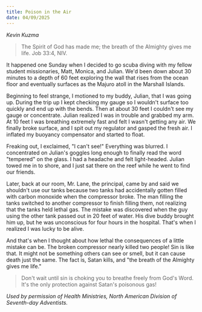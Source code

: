```yaml
---
title: Poison in the Air
date: 04/09/2025
---
```


_Kevin Kuzma_

> <p></p>
> The Spirit of God has made me; the breath of the Almighty gives me life. Job 33:4, NIV.

It happened one Sunday when I decided to go scuba diving with my fellow student missionaries, Matt, Monica, and Julian. We'd been down about 30 minutes to a depth of 60 feet exploring the wall that rises from the ocean floor and eventually surfaces as the Majuro atoll in the Marshall Islands.

Beginning to feel strange, I motioned to my buddy, Julian, that I was going up. During the trip up I kept checking my gauge so I wouldn't surface too quickly and end up with the bends. Then at about 30 feet I couldn't see my gauge or concentrate. Julian realized I was in trouble and grabbed my arm. At 10 feet I was breathing extremely fast and felt I wasn't getting any air. We finally broke surface, and I spit out my regulator and gasped the fresh air. I inflated my buoyancy compensator and started to float.

Freaking out, I exclaimed, "I can't see!" Everything was blurred. I concentrated on Julian's goggles long enough to finally read the word "tempered" on the glass. I had a headache and felt light-headed. Julian towed me in to shore, and I just sat there on the reef while he went to find our friends.

Later, back at our room, Mr. Lane, the principal, came by and said we shouldn't use our tanks because two tanks had accidentally gotten filled with carbon monoxide when the compressor broke. The man filling the tanks switched to another compressor to finish filling them, not realizing that the tanks held lethal gas. The mistake was discovered when the guy using the other tank passed out in 20 feet of water. His dive buddy brought him up, but he was unconscious for four hours in the hospital. That's when I realized I was lucky to be alive.

And that's when I thought about how lethal the consequences of a little mistake can be. The broken compressor nearly killed two people! Sin is like that. It might not be something others can see or smell, but it can cause death just the same. The fact is, Satan kills, and "the breath of the Almighty gives me life."

> <callout></callout>
> Don't wait until sin is choking you to breathe freely from God's Word. It's the only protection against Satan's poisonous gas!

_Used by permission of Health Ministries, North American Division of Seventh-day Adventists._